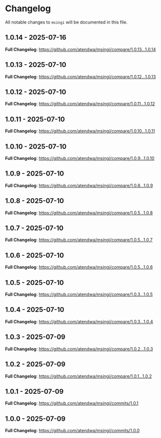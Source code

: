 # Changelog

All notable changes to `msingi` will be documented in this file.

## 1.0.14 - 2025-07-16

**Full Changelog**: https://github.com/atendwa/msingi/compare/1.0.13...1.0.14

## 1.0.13 - 2025-07-10

**Full Changelog**: https://github.com/atendwa/msingi/compare/1.0.12...1.0.13

## 1.0.12 - 2025-07-10

**Full Changelog**: https://github.com/atendwa/msingi/compare/1.0.11...1.0.12

## 1.0.11 - 2025-07-10

**Full Changelog**: https://github.com/atendwa/msingi/compare/1.0.10...1.0.11

## 1.0.10 - 2025-07-10

**Full Changelog**: https://github.com/atendwa/msingi/compare/1.0.9...1.0.10

## 1.0.9 - 2025-07-10

**Full Changelog**: https://github.com/atendwa/msingi/compare/1.0.8...1.0.9

## 1.0.8 - 2025-07-10

**Full Changelog**: https://github.com/atendwa/msingi/compare/1.0.5...1.0.8

## 1.0.7 - 2025-07-10

**Full Changelog**: https://github.com/atendwa/msingi/compare/1.0.5...1.0.7

## 1.0.6 - 2025-07-10

**Full Changelog**: https://github.com/atendwa/msingi/compare/1.0.5...1.0.6

## 1.0.5 - 2025-07-10

**Full Changelog**: https://github.com/atendwa/msingi/compare/1.0.3...1.0.5

## 1.0.4 - 2025-07-10

**Full Changelog**: https://github.com/atendwa/msingi/compare/1.0.3...1.0.4

## 1.0.3 - 2025-07-09

**Full Changelog**: https://github.com/atendwa/msingi/compare/1.0.2...1.0.3

## 1.0.2 - 2025-07-09

**Full Changelog**: https://github.com/atendwa/msingi/compare/1.0.1...1.0.2

## 1.0.1 - 2025-07-09

**Full Changelog**: https://github.com/atendwa/msingi/commits/1.0.1

## 1.0.0 - 2025-07-09

**Full Changelog**: https://github.com/atendwa/msingi/commits/1.0.0
